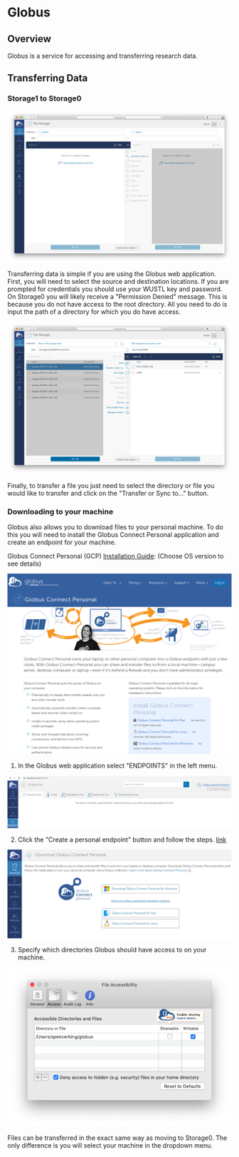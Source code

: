 # Globus

## Overview

Globus is a service for accessing and transferring research data. 

## Transferring Data

### Storage1 to Storage0

![File Manager](./media/globus/globus1.png "File Manager")

Transferring data is simple if you are using the Globus web application. First, you will need to select the source and  destination locations. If you are prompted for credentials you should use your WUSTL key and password. On Storage0 you will likely receive a "Permission Denied" message. This is because you do not have access to the root directory. All you need to do is input the path of a directory for which you do have access.


![Transfer from Storage1 to Storage0](./media/globus/globus2.png "Transfer from Storage1 to Storage0")

Finally, to transfer a file you just need to select the directory or file you would like to transfer and click on the "Transfer or Sync to..." button. 


### Downloading to your machine

Globus also allows you to download files to your personal machine. To do this you will need to install the Globus Connect Personal application and create an endpoint for your machine. 

Globus Connect Personal (GCP) [Installation Guide](https://www.globus.org/globus-connect-personal): (Choose OS version to see details)

![Globus Connect Personal downloading page](/media/globus/globus4.PNG "Globus Connect Personal downloading page")

1. In the Globus web application select "ENDPOINTS" in the left menu.

![ENDPOINTS](/media/globus/globus6.PNG "ENDPOINTS")

2. Click the "Create a personal endpoint" button and follow the steps. [link](https://app.globus.org/file-manager/gcp)

![Download Application](/media/globus/globus5.PNG "Download Application")

3. Specify which directories Globus should have access to on your machine.

![Globus Preferences](./media/globus/globus3.png "Globus Preferences")

Files can be transferred in the exact same way as moving to Storage0. The only difference is you will select your machine in the dropdown menu.
